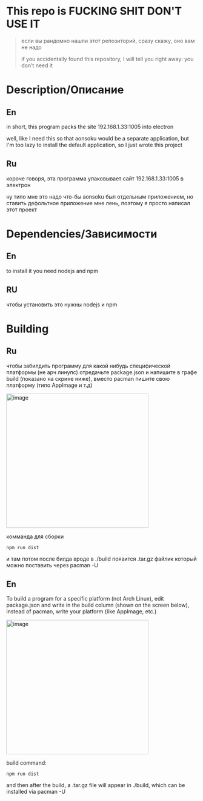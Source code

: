 
# This repo is FUCKING SHIT DON'T USE IT

> если вы рандомно нашли этот репозиторий, сразу скажу, оно вам не надо
>
> if you accidentally found this repository, I will tell you right away: you don’t need it

# Description/Описание

## En
in short, this program packs the site 192.168.1.33:1005 into electron

well, like I need this so that aonsoku would be a separate application, but I'm too lazy to install the default application, so I just wrote this project

## Ru
короче говоря, эта программа упаковывает сайт 192.168.1.33:1005 в электрон

ну типо мне это надо что-бы aonsoku был отдельным приложением, но ставить дефольтное приложение мне лень, поэтому я просто написал этот проект

# Dependencies/Зависимости

## En
to install it you need nodejs and npm

## RU
чтобы установить это нужны nodejs и npm

# Building

## Ru

чтобы забилдить программу для какой нибудь специфической платформы (не арч линупс) отредачьте package.json и напишите в графе build (показано на скрине ниже), вместо pacman пишите свою платформу (типо AppImage и т.д)

<img width="375" height="355" alt="image" src="https://github.com/user-attachments/assets/524a5352-90aa-4118-a79d-f4fde5785f75" />

комманда для сборки
```
npm run dist
```
и там потом после билда вроде в ./build появится .tar.gz файлик который можно поставить через pacman -U

## En
To build a program for a specific platform (not Arch Linux), edit package.json and write in the build column (shown on the screen below), instead of pacman, write your platform (like AppImage, etc.)

<img width="375" height="355" alt="image" src="https://github.com/user-attachments/assets/524a5352-90aa-4118-a79d-f4fde5785f75" />

build command:
```
npm run dist
```
and then after the build, a .tar.gz file will appear in ./build, which can be installed via pacman -U
